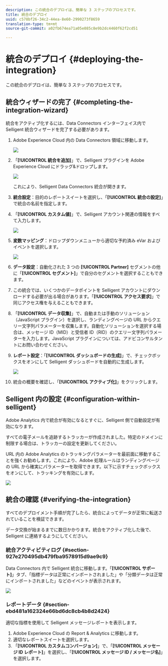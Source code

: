 ```yaml
---
description: この統合のデプロイは、簡単な 3 ステップのプロセスです。
title: 統合のデプロイ
uuid: c578bf26-34c2-44ea-8e60-2990273f8659
translation-type: tm+mt
source-git-commit: a02fb674ea71a05e085c8e9b2dc4460f62f2cd51

---
```



# 統合のデプロイ {#deploying-the-integration}

この統合のデプロイは、簡単な 3 ステップのプロセスです。

## 統合ウィザードの完了 {#completing-the-integration-wizard}

統合をアクティブ化するには、Data Connectors インターフェイス内で Selligent 統合ウィザードを完了する必要があります。

1. Adobe Experience Cloud 内の Data Connectors 領域に移動します。

   ![](assets/selligent-data_connectors.png)

1. 「**[!UICONTROL 統合を追加]**」で、Selligent プラグインを Adobe Experience Cloud にドラッグ&amp;ドロップします。

   ![](assets/selligent-add_integration.png)

   これにより、Selligent Data Connectors 統合が開きます。

1. **統合設定**：目的のレポートスイートを選択し、「**[!UICONTROL 統合の設定]**」で統合の名前を指定します。

1. 「**[!UICONTROL カスタム値]**」で、Selligent アカウント関連の情報をすべて入力します。

   ![](assets/selligent-general_settings.png)

1. **変数マッピング**：ドロップダウンメニューから適切な予約済み eVar およびイベントを選択します。

   ![](assets/selligent-variables.png)

1. **データ設定**：自動化された 3 つの **[!UICONTROL Partner]** セグメントの他に「**[!UICONTROL セグメント]**」で自分のセグメントを選択することもできます。

1. この統合では、いくつかのデータポイントを Selligent アカウントにダウンロードする必要が出る場合があります。「**[!UICONTROL アクセス要求]**」で同じアクセス権を与えることもできます。
1. 「**[!UICONTROL データ収集]**」で、自動または手動のソリューション（JavaScript プラグイン）を選択し、ランディングページの URL からクエリー文字列パラメーターを収集します。自動化ソリューションを選択する場合は、メッセージ ID（MID）と受信者 ID（RID）のクエリー文字列パラメーターを入力します。JavaScript プラグインについては、アドビコンサルタントにお問い合わせください。
1. **レポート設定**：「**[!UICONTROL ダッシュボードの生成]**」で、チェックボックスをオンにして Selligent ダッシュボードを自動的に生成します。

   ![](assets/selligent-report_settings.png)

1. 統合の概要を確認し、「**[!UICONTROL アクティブ化]**」をクリックします。

## Selligent 内の設定 {#configuration-within-selligent}

Adobe Analytics 内で統合が有効になるとすぐに、Selligent 側で自動設定が有効になります。

すべての電子メールを追跡するトラッカーが作成されました。特定のドメインに制限する場合は、トラッカーの設定を更新してください。

URL 内の Adobe Analytics のトラッキングパラメーターを最前面に移動することを強くお勧めします。これにより、Adobe 処理ルールはランディングページの URL から確実にパラメーターを取得できます。以下に示すチェックボックスをオンにして、トラッキングを有効にします。

![](assets/selligent-tracker.png)

## 統合の確認 {#verifying-the-integration}

すべてのデプロイメント手順が完了したら、統合によってデータが正常に転送されていることを検証できます。

データ交換が始まるまでに数日かかります。統合をアクティブ化した後で、Selligent に連絡するようにしてください。

### 統合アクティビティログ {#section-927e270495db479fba9578915d9ae9c9}

Data Connectors 内で Selligent 統合に移動します。「**[!UICONTROL サポート]**」タブ、「指標データは正常にインポートされました」や「分類データは正常にインポートされました」などのイベントが表示されます。

![](assets/selligent-verifying.png)

### レポートデータ {#section-ebd481a162324e66bd6dc8cb4b8d2424}

適切な指標を使用して Selligent メッセージレポートを表示します。

1. Adobe Experience Cloud の Report &amp; Analytics に移動します。
1. 適切なレポートスイートを選択します。
1. 「**[!UICONTROL カスタムコンバージョン]**」で、「**[!UICONTROL メッセージ ID レポート]**」を選択し、「**[!UICONTROL メッセージ ID / メッセージ名]**」を選択します。
